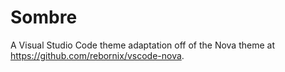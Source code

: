 # Sombre
A Visual Studio Code theme adaptation off of the Nova theme at https://github.com/rebornix/vscode-nova. 
